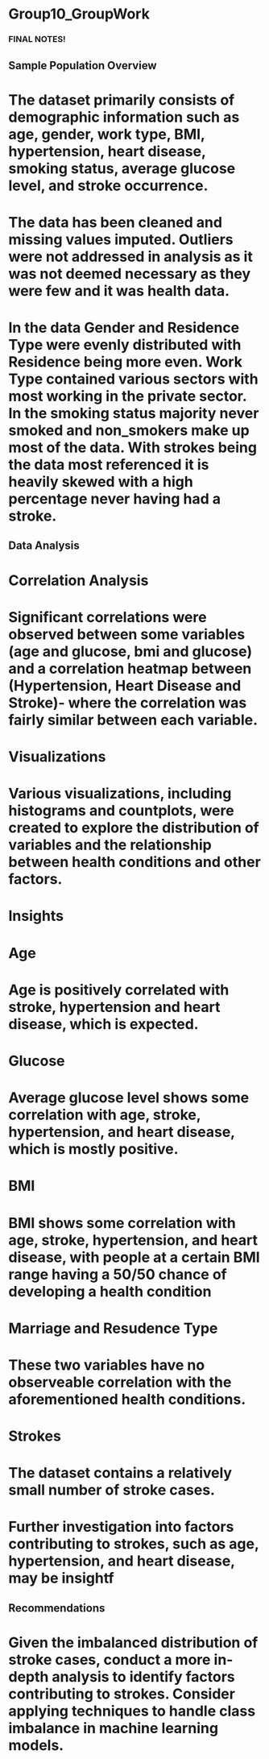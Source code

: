# Group10_GroupWork
### FINAL NOTES!
## Sample Population Overview
# The dataset primarily consists of demographic information such as age, gender, work type, BMI, hypertension, heart disease, smoking status, average glucose level, and stroke occurrence.
# The data has been cleaned and missing values imputed. Outliers were not addressed in analysis as it was not deemed necessary as they were few and it was health data.
# In the data Gender and Residence Type were evenly distributed with Residence being more even. Work Type contained various sectors with most working in the private sector. In the smoking status majority never smoked and non_smokers make up most of the data. With strokes being the data most referenced it is heavily skewed with a high percentage never having had a stroke.

## Data Analysis
# Correlation Analysis
# Significant correlations were observed between some variables (age and glucose, bmi and glucose) and a correlation heatmap between (Hypertension, Heart Disease and Stroke)- where the correlation was fairly similar between each variable.

# Visualizations
# Various visualizations, including histograms and countplots, were created to explore the distribution of variables and the relationship between health conditions and other factors.

# Insights
# Age
# Age is positively correlated with stroke, hypertension and heart disease, which is expected.
# Glucose
# Average glucose level shows some correlation with age, stroke, hypertension, and heart disease, which is mostly positive.
# BMI
# BMI shows some correlation with age, stroke, hypertension, and heart disease, with people at a certain BMI range having a 50/50 chance of developing a health condition
# Marriage and Resudence Type
# These two variables have no observeable correlation with the aforementioned health conditions.
# Strokes 
# The dataset contains a relatively small number of stroke cases.
# Further investigation into factors contributing to strokes, such as age, hypertension, and heart disease, may be insightf

## Recommendations
# Given the imbalanced distribution of stroke cases, conduct a more in-depth analysis to identify factors contributing to strokes. Consider applying techniques to handle class imbalance in machine learning models.
